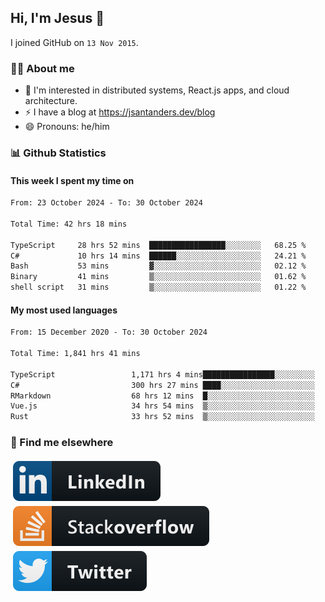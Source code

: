 ## Hi, I'm Jesus 👋

I joined GitHub on `13 Nov 2015`.

<!-- Talking about you -->

### 👨‍💻 About me

- 👦 I'm interested in distributed systems, React.js apps, and cloud architecture.
- ⚡️ I have a blog at <https://jsantanders.dev/blog>
- 😄 Pronouns: he/him

### 📊 Github Statistics

#### This week I spent my time on

<!--START_SECTION:weekly-->

```txt
From: 23 October 2024 - To: 30 October 2024

Total Time: 42 hrs 18 mins

TypeScript     28 hrs 52 mins  █████████████████░░░░░░░░   68.25 %
C#             10 hrs 14 mins  ██████░░░░░░░░░░░░░░░░░░░   24.21 %
Bash           53 mins         ▓░░░░░░░░░░░░░░░░░░░░░░░░   02.12 %
Binary         41 mins         ▒░░░░░░░░░░░░░░░░░░░░░░░░   01.62 %
shell script   31 mins         ▒░░░░░░░░░░░░░░░░░░░░░░░░   01.22 %
```

<!--END_SECTION:weekly-->

#### My most used languages

<!--START_SECTION:alltime-->

```txt
From: 15 December 2020 - To: 30 October 2024

Total Time: 1,841 hrs 41 mins

TypeScript                 1,171 hrs 4 mins████████████████░░░░░░░░░   63.59 %
C#                         300 hrs 27 mins ████░░░░░░░░░░░░░░░░░░░░░   16.31 %
RMarkdown                  68 hrs 12 mins  █░░░░░░░░░░░░░░░░░░░░░░░░   03.70 %
Vue.js                     34 hrs 54 mins  ▒░░░░░░░░░░░░░░░░░░░░░░░░   01.90 %
Rust                       33 hrs 52 mins  ▒░░░░░░░░░░░░░░░░░░░░░░░░   01.84 %
```

<!--END_SECTION:alltime-->

### 📢 Find me elsewhere

<p>
  <a target="_blank" href="https://linkedin.com/in/jsantanders">
    <img src="https://github.com/jsantanders/jsantanders/blob/master/img/linkedin.svg" alt="LinkedIn" style="vertical-align:top; margin:4px">
  </a>
  
  <a target="_blank" href="https://stackoverflow.com/users/7318331/jesus-santander">
    <img src="https://github.com/jsantanders/jsantanders/blob/master/img/stackoverflow.svg" alt="StackOverflow" style="vertical-align:top; margin:4px">
  </a>
  
  <a target="_blank" href="http://twitter.com/jsantanders">
    <img src="https://github.com/jsantanders/jsantanders/blob/master/img/twitter.svg" alt="Twitter" style="vertical-align:top; margin:4px">
  </a>
</p>
